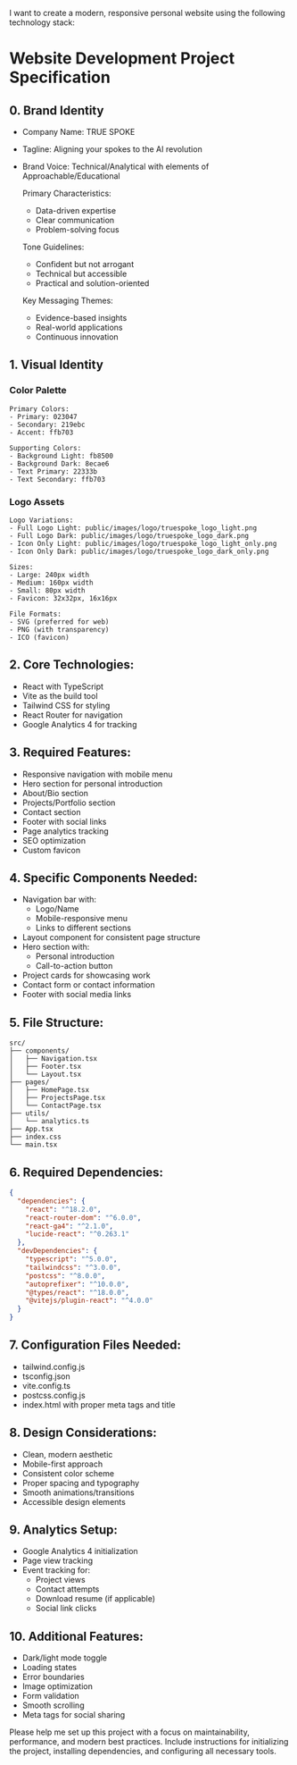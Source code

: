 I want to create a modern, responsive personal website using the following technology stack:

# Website Development Project Specification

## 0. Brand Identity

- Company Name: TRUE SPOKE
- Tagline: Aligning your spokes to the AI revolution
- Brand Voice: Technical/Analytical with elements of Approachable/Educational

  Primary Characteristics:

  - Data-driven expertise
  - Clear communication
  - Problem-solving focus

  Tone Guidelines:

  - Confident but not arrogant
  - Technical but accessible
  - Practical and solution-oriented

  Key Messaging Themes:

  - Evidence-based insights
  - Real-world applications
  - Continuous innovation

## 1. Visual Identity

### Color Palette

```
Primary Colors:
- Primary: 023047
- Secondary: 219ebc
- Accent: ffb703

Supporting Colors:
- Background Light: fb8500
- Background Dark: 8ecae6
- Text Primary: 22333b
- Text Secondary: ffb703
```

### Logo Assets

```
Logo Variations:
- Full Logo Light: public/images/logo/truespoke_logo_light.png
- Full Logo Dark: public/images/logo/truespoke_logo_dark.png
- Icon Only Light: public/images/logo/truespoke_logo_light_only.png
- Icon Only Dark: public/images/logo/truespoke_logo_dark_only.png

Sizes:
- Large: 240px width
- Medium: 160px width
- Small: 80px width
- Favicon: 32x32px, 16x16px

File Formats:
- SVG (preferred for web)
- PNG (with transparency)
- ICO (favicon)
```

## 2. Core Technologies:

- React with TypeScript
- Vite as the build tool
- Tailwind CSS for styling
- React Router for navigation
- Google Analytics 4 for tracking

## 3. Required Features:

- Responsive navigation with mobile menu
- Hero section for personal introduction
- About/Bio section
- Projects/Portfolio section
- Contact section
- Footer with social links
- Page analytics tracking
- SEO optimization
- Custom favicon

## 4. Specific Components Needed:

- Navigation bar with:
  - Logo/Name
  - Mobile-responsive menu
  - Links to different sections
- Layout component for consistent page structure
- Hero section with:
  - Personal introduction
  - Call-to-action button
- Project cards for showcasing work
- Contact form or contact information
- Footer with social media links

## 5. File Structure:

```
src/
├── components/
│   ├── Navigation.tsx
│   ├── Footer.tsx
│   └── Layout.tsx
├── pages/
│   ├── HomePage.tsx
│   ├── ProjectsPage.tsx
│   └── ContactPage.tsx
├── utils/
│   └── analytics.ts
├── App.tsx
├── index.css
└── main.tsx
```

## 6. Required Dependencies:

```json
{
  "dependencies": {
    "react": "^18.2.0",
    "react-router-dom": "^6.0.0",
    "react-ga4": "^2.1.0",
    "lucide-react": "^0.263.1"
  },
  "devDependencies": {
    "typescript": "^5.0.0",
    "tailwindcss": "^3.0.0",
    "postcss": "^8.0.0",
    "autoprefixer": "^10.0.0",
    "@types/react": "^18.0.0",
    "@vitejs/plugin-react": "^4.0.0"
  }
}
```

## 7. Configuration Files Needed:

- tailwind.config.js
- tsconfig.json
- vite.config.ts
- postcss.config.js
- index.html with proper meta tags and title

## 8. Design Considerations:

- Clean, modern aesthetic
- Mobile-first approach
- Consistent color scheme
- Proper spacing and typography
- Smooth animations/transitions
- Accessible design elements

## 9. Analytics Setup:

- Google Analytics 4 initialization
- Page view tracking
- Event tracking for:
  - Project views
  - Contact attempts
  - Download resume (if applicable)
  - Social link clicks

## 10. Additional Features:

- Dark/light mode toggle
- Loading states
- Error boundaries
- Image optimization
- Form validation
- Smooth scrolling
- Meta tags for social sharing

Please help me set up this project with a focus on maintainability, performance, and modern best practices. Include instructions for initializing the project, installing dependencies, and configuring all necessary tools.
